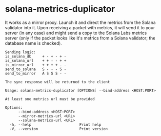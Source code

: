 # solana-metrics-duplicator

It works as a mirror proxy.
Launch it and direct the metrics from the Solana validator into it.
Upon receiving a packet with metrics, it will send it to your server (in any case)
and might send a copy to the Solana Labs metrics server (only if the packet looks
like it's metrics from a Solana validator; the database name is checked).

```
Sending logic:
is_solana_db     + - + - + -
is_solana_url    + + - - + +
is_mirror_url    + + + + - -
send_to_solana   S - - - S -
send_to_mirror   A S S S - -

The sync response will be returned to the client
```

```
Usage: solana-metrics-duplicator [OPTIONS] --bind-address <HOST:PORT>

At least one metrics url must be provided

Options:
      --bind-address <HOST:PORT>  
      --mirror-metrics-url <URL>  
      --solana-metrics-url <URL>  
  -h, --help                      Print help
  -V, --version                   Print version
```
